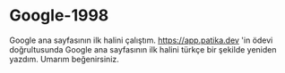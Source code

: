 # Google-1998
Google ana sayfasının ilk halini çalıştım.
https://app.patika.dev 'in ödevi doğrultusunda Google ana sayfasının ilk halini türkçe bir şekilde yeniden yazdım.
Umarım beğenirsiniz.

